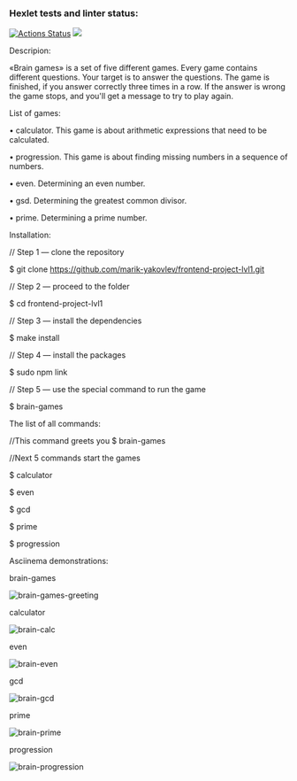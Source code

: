 ### Hexlet tests and linter status:
[![Actions Status](https://github.com/marik-yakovlev/frontend-project-lvl1/workflows/hexlet-check/badge.svg)](https://github.com/marik-yakovlev/frontend-project-lvl1/actions)
<a href="https://codeclimate.com/github/marik-yakovlev/frontend-project-lvl1/maintainability"><img src="https://api.codeclimate.com/v1/badges/8533688ca29ba29c2c8d/maintainability" /></a>

 Descripion:

«Brain games» is a set of five different games.
Every game contains different questions. Your target is to answer the questions.
The game is finished, if you answer correctly three times in a row. If the answer is wrong the game stops, and you'll get a message  to try to play again.

List of games:

• calculator. This game is about arithmetic expressions that need to be calculated.

• progression. This game is about finding missing numbers in a sequence of numbers.

• even. Determining an even number.

• gsd. Determining the greatest common divisor.

• prime. Determining a prime number.


Installation:

// Step 1 — clone the repository

$ git clone https://github.com/marik-yakovlev/frontend-project-lvl1.git

// Step 2 — proceed to the folder

$ cd frontend-project-lvl1

// Step 3 — install the dependencies

$ make install

// Step 4 — install the packages

$ sudo npm link

// Step 5 — use the special command to run the game

$ brain-games



The list of all commands:

//This command greets you
$ brain-games

//Next 5 commands start the games

$ calculator

$ even

$ gcd

$ prime

$ progression



Asciinema demonstrations:

brain-games


![brain-games-greeting](https://user-images.githubusercontent.com/101061337/165374472-f86f8c01-2075-4062-830a-277577a6212f.PNG)

calculator

![brain-calc](https://user-images.githubusercontent.com/101061337/165374515-57ef14b3-0658-48ca-9e9b-fc0b28c2e6f5.png)

even

![brain-even](https://user-images.githubusercontent.com/101061337/165374560-a2148d65-1b2c-4812-a3db-405546223ea3.PNG)

gcd

![brain-gcd](https://user-images.githubusercontent.com/101061337/165374608-5a3bbbe7-4a28-47eb-a59d-472c0be6f69f.PNG)

prime

![brain-prime](https://user-images.githubusercontent.com/101061337/165374747-a92ad166-c57b-4273-a09b-1cdc42e18526.PNG)

progression

![brain-progression](https://user-images.githubusercontent.com/101061337/165374926-df51c4f0-6b32-4f81-9041-dd4d0bdad412.PNG)
